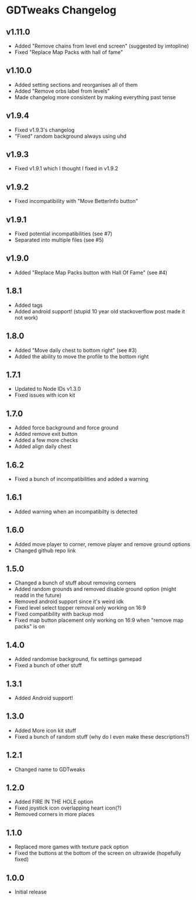 # GDTweaks Changelog
## v1.11.0
- Added "Remove chains from level end screen" (suggested by imtopline)
- Fixed "Replace Map Packs with hall of fame"
## v1.10.0
- Added setting sections and reorganises all of them
- Added "Remove orbs label from levels"
- Made changelog more consistent by making everything past tense
## v1.9.4
- Fixed v1.9.3's changelog
- "Fixed" random background always using uhd
## v1.9.3
- Fixed v1.9.1 which I thought I fixed in v1.9.2
## v1.9.2
- Fixed incompatibility with "Move BetterInfo button"
## v1.9.1
- Fixed potential incompatibilities (see #7)
- Separated into multiple files (see #5)
## v1.9.0
- Added "Replace Map Packs button with Hall Of Fame" (see #4)
## 1.8.1
- Added tags
- Added android support! (stupid 10 year old stackoverflow post made it not work)
## 1.8.0
- Added "Move daily chest to bottom right" (see #3)
- Added the ability to move the profile to the bottom right
## 1.7.1
- Updated to Node IDs v1.3.0
- Fixed issues with icon kit
## 1.7.0
- Added force background and force ground
- Added remove exit button
- Added a few more checks
- Added align daily chest
## 1.6.2
- Fixed a bunch of incompatibilities and added a warning
## 1.6.1
- Added warning when an incompatibilty is detected
## 1.6.0
- Added move player to corner, remove player and remove ground options
- Changed github repo link
## 1.5.0
- Changed a bunch of stuff about removing corners
- Added random grounds and removed disable ground option (might readd in the future)
- Removed android support since it's weird idk
- Fixed level select topper removal only working on 16:9
- Fixed compatibility with backup mod
- Fixed map button placement only working on 16:9 when "remove map packs" is on
## 1.4.0
- Added randomise background, fix settings gamepad
- Fixed a bunch of other stuff
## 1.3.1
- Added Android support!
## 1.3.0
- Added More icon kit stuff
- Fixed a bunch of random stuff (why do I even make these descriptions?)
## 1.2.1
- Changed name to GDTweaks
## 1.2.0
- Added FIRE IN THE HOLE option
- Fixed joystick icon overlapping heart icon(?)
- Removed corners in more places
## 1.1.0
- Replaced more games with texture pack option
- Fixed the buttons at the bottom of the screen on ultrawide (hopefully fixed)
## 1.0.0
- Initial release

